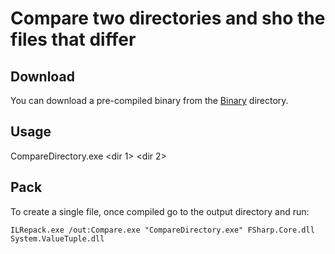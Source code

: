 # Compare two directories and sho the files that differ

## Download

You can download a pre-compiled binary from the <a href="https://github.com/enkomio/Misc/tree/master/CompareDirectory/Binary">Binary</a> directory.


## Usage

CompareDirectory.exe <dir 1> <dir 2>

## Pack

To create a single file, once compiled go to the output directory and run:

```
ILRepack.exe /out:Compare.exe "CompareDirectory.exe" FSharp.Core.dll System.ValueTuple.dll
```
